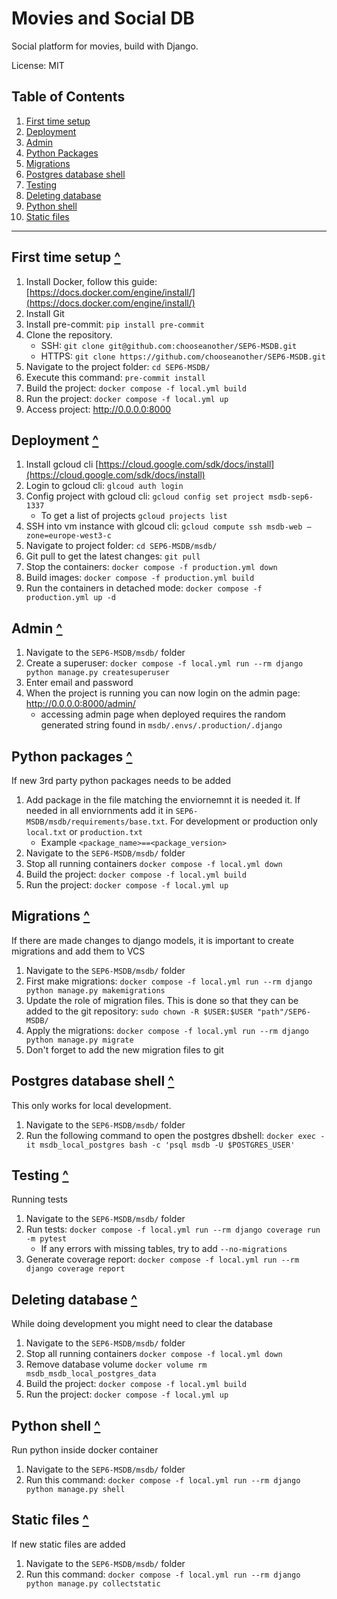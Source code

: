 # Movies and Social DB

Social platform for movies, build with Django.

License: MIT

## Table of Contents
1. [First time setup](#first-time-setup)
2. [Deployment](#deployment)
3. [Admin](#admin)
4. [Python Packages](#python-packages)
5. [Migrations](#migrations)
6. [Postgres database shell](#postgres-database-shell)
7. [Testing](#testing)
8. [Deleting database](#deleting-database)
9. [Python shell](#python-shell)
10. [Static files](#static-files)

---

## First time setup [^](#table-of-contents)

1. Install Docker, follow this guide: [https://docs.docker.com/engine/install/](https://docs.docker.com/engine/install/)
2. Install Git
3. Install pre-commit: `pip install pre-commit`
4. Clone the repository.
    - SSH: `git clone git@github.com:chooseanother/SEP6-MSDB.git`
    - HTTPS: `git clone https://github.com/chooseanother/SEP6-MSDB.git`
5. Navigate to the project folder: `cd SEP6-MSDB/`
6. Execute this command: `pre-commit install`
7. Build the project: `docker compose -f local.yml build`
8. Run the project: `docker compose -f local.yml up`
9. Access project: http://0.0.0.0:8000


## Deployment [^](#table-of-contents)
1. Install gcloud cli [https://cloud.google.com/sdk/docs/install](https://cloud.google.com/sdk/docs/install)
2. Login to gcloud cli: `glcoud auth login`
3. Config project with gcloud cli: `gcloud config set project msdb-sep6-1337`
    - To get a list of projects `gcloud projects list`
6. SSH into vm instance with glcoud cli: `gcloud compute ssh msdb-web –zone=europe-west3-c`
7. Navigate to project folder: `cd SEP6-MSDB/msdb/`
8. Git pull to get the latest changes: `git pull`
8. Stop the containers: `docker compose -f production.yml down`
9. Build images: `docker compose -f production.yml build`
10. Run the containers in detached mode: `docker compose -f production.yml up -d`



## Admin [^](#table-of-contents)
1. Navigate to the `SEP6-MSDB/msdb/` folder
2. Create a superuser: `docker compose -f local.yml run --rm django python manage.py createsuperuser`
3. Enter email and password
4. When the project is running you can now login on the admin page: http://0.0.0.0:8000/admin/
    - accessing admin page when deployed requires the random generated string found in `msdb/.envs/.production/.django`

## Python packages [^](#table-of-contents)
If new 3rd party python packages needs to be added
1. Add package in the file matching the enviornemnt it is needed it. If needed in all enviornments add it in `SEP6-MSDB/msdb/requirements/base.txt`. For development or production only `local.txt` or `production.txt`
   - Example `<package_name>==<package_version>`
2. Navigate to the `SEP6-MSDB/msdb/` folder
3. Stop all running containers `docker compose -f local.yml down`
4. Build the project: `docker compose -f local.yml build`
5. Run the project: `docker compose -f local.yml up`

## Migrations [^](#table-of-contents)
If there are made changes to django models, it is important to create migrations and add them to VCS
1. Navigate to the `SEP6-MSDB/msdb/` folder
2. First make migrations: `docker compose -f local.yml run --rm django python manage.py makemigrations`
3. Update the role of migration files. This is done so that they can be added to the git repository: `sudo chown -R $USER:$USER "path"/SEP6-MSDB/`
4. Apply the migrations: `docker compose -f local.yml run --rm django python manage.py migrate`
5. Don't forget to add the new migration files to git


## Postgres database shell [^](#table-of-contents)
This only works for local development.
1. Navigate to the `SEP6-MSDB/msdb/` folder
2. Run the following command to open the postgres dbshell: `docker exec -it msdb_local_postgres bash -c 'psql msdb -U $POSTGRES_USER'`

## Testing [^](#table-of-contents)
Running tests
1. Navigate to the `SEP6-MSDB/msdb/` folder
2. Run tests: `docker compose -f local.yml run --rm django coverage run -m pytest`
    - If any errors with missing tables, try to add `--no-migrations`
3. Generate coverage report: `docker compose -f local.yml run --rm django coverage report`

## Deleting database [^](#table-of-contents)
While doing development you might need to clear the database
1. Navigate to the `SEP6-MSDB/msdb/` folder
2. Stop all running containers `docker compose -f local.yml down`
3. Remove database volume `docker volume rm msdb_msdb_local_postgres_data`
4. Build the project: `docker compose -f local.yml build`
5. Run the project: `docker compose -f local.yml up`

## Python shell [^](#table-of-contents)
Run python inside docker container
1. Navigate to the `SEP6-MSDB/msdb/` folder
2. Run this command: `docker compose -f local.yml run --rm django python manage.py shell`


## Static files [^](#table-of-contents)
If new static files are added
1. Navigate to the `SEP6-MSDB/msdb/` folder
2. Run this command: `docker compose -f local.yml run --rm django python manage.py collectstatic`
